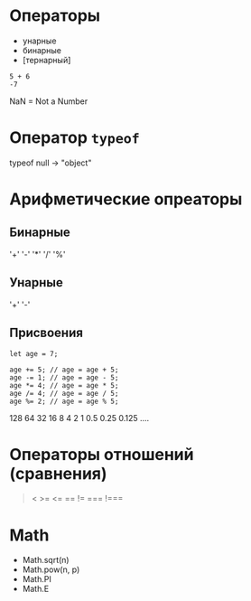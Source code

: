 # Операторы

- унарные
- бинарные
- [тернарный]

```
5 + 6
-7
```

NaN = Not a Number

# Оператор `typeof`

typeof null -> "object"

# Арифметические опреаторы
## Бинарные

'+' '-' '*' '/' '%'

## Унарные

'+' '-'

## Присвоения

```
let age = 7;

age += 5; // age = age + 5;
age -= 1; // age = age - 5;
age *= 4; // age = age * 5;
age /= 4; // age = age / 5;
age %= 2; // age = age % 5;
```


128 64 32 16 8 4 2 1 0.5 0.25 0.125 .... 

# Операторы отношений (сравнения)

> < >= <= == != === !===

# Math

- Math.sqrt(n)
- Math.pow(n, p)
- Math.PI
- Math.E